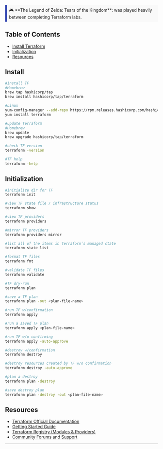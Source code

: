 <div style="background-color: #f9f9f9; border-left: 6px solid #3f51b5; padding: 0.5em;">
  🎮 **The Legend of Zelda: Tears of the Kingdom**: was played heavily between completing Terraform labs.
</div>

## Table of Contents

- [Install Terraform](#install)
- [Initialization](#initialization)
- [Resources](#resources)

## Install

```bash
#install TF
#Homebrew
brew tap hashicorp/tap
brew install hashicorp/tap/terraform

#Linux
yum-config-manager --add-repo https://rpm.releases.hashicorp.com/hashicorp/stable/rhel/7
yum install terraform
```
```bash
#update Terraform
#Homebrew
brew update
brew upgrade hashicorp/tap/terraform
```
```bash
#check TF version
terraform -version
```
```bash
#TF help
terraform -help
```
## Initialization

```bash
#initialize dir for TF
terraform init
```
```bash
#view TF state file / infrastructure status
terraform show
```
```bash
#view TF providers
terraform providers
```
```bash
#mirror TF providers
terraform providers mirror
```
```bash
#list all of the items in Terraform’s managed state
terraform state list
```
```bash
#format TF files
terraform fmt
```
```bash
#validate TF files
terraform validate
```
```bash
#TF dry-run
terraform plan
```
```bash
#save a TF plan
terraform plan -out <plan-file-name>
```
```bash
#run TF w/confirmation
terraform apply
```
```bash
#run a saved TF plan
terraform apply <plan-file-name>
```
```bash
#run TF w/o confirming
terraform apply -auto-approve
```
```bash
#destroy w/confirmation
terraform destroy
```
```bash
#destroy resources created by TF w/o confirmation
terraform destroy -auto-approve
```
```bash
#plan a destroy
terraform plan -destroy
```
```bash
#save destroy plan
terraform plan -destroy -out <plan-file-name>
```

## Resources

- [Terraform Official Documentation](https://www.terraform.io/docs/index.html)
- [Getting Started Guide](https://www.terraform.io/intro/index.html)
- [Terraform Registry (Modules & Providers)](https://registry.terraform.io/)
- [Community Forums and Support](https://discuss.hashicorp.com/c/terraform-core/27)

---
